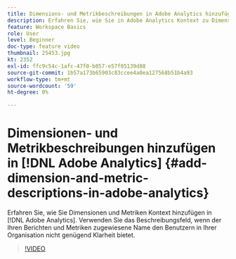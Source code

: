 ```yaml
---
title: Dimensions- und Metrikbeschreibungen in Adobe Analytics hinzufügen
description: Erfahren Sie, wie Sie in Adobe Analytics Kontext zu Dimensionen und Metriken hinzufügen.
feature: Workspace Basics
role: User
level: Beginner
doc-type: feature video
thumbnail: 25453.jpg
kt: 2352
exl-id: ffc9c54c-1afc-47f0-b057-e57f05139d88
source-git-commit: 1b57a173b65903c83ccee4a0ea127568b51b4a93
workflow-type: tm+mt
source-wordcount: '59'
ht-degree: 0%

---
```


# Dimensionen- und Metrikbeschreibungen hinzufügen in [!DNL Adobe Analytics] {#add-dimension-and-metric-descriptions-in-adobe-analytics}

Erfahren Sie, wie Sie Dimensionen und Metriken Kontext hinzufügen in [!DNL Adobe Analytics]. Verwenden Sie das Beschreibungsfeld, wenn der Ihren Berichten und Metriken zugewiesene Name den Benutzern in Ihrer Organisation nicht genügend Klarheit bietet.

>[!VIDEO](https://video.tv.adobe.com/v/25453/?quality=12)
